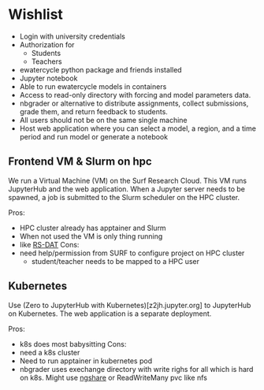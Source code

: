 
# Wishlist

- Login with university credentials
- Authorization for
    - Students
    - Teachers
- ewatercycle python package and friends installed
- Jupyter notebook
- Able to run ewatercycle models in containers
- Access to read-only directory with forcing and model parameters data. 
- nbgrader or alternative to distribute assignments, collect submissions, grade them, and return feedback to students. 
- All users should not be on the same single machine
- Host web application where you can select a model, a region, and a time period and run model or generate a notebook

## Frontend VM & Slurm on hpc

We run a Virtual Machine (VM) on the Surf Research Cloud.
This VM runs JupyterHub and the web application.
When a Jupyter server needs to be spawned, a job is submitted to the Slurm scheduler on the HPC cluster.

Pros:
- HPC cluster already has apptainer and Slurm
- When not used the VM is only thing running
- like [RS-DAT](https://github.com/RS-DAT)
Cons:
- need help/permission from SURF to configure project on HPC cluster
    - student/teacher needs to be mapped to a HPC user

## Kubernetes

Use (Zero to JupyterHub with Kubernetes)[z2jh.jupyter.org] to JupyterHub on Kubernetes. The web application is a separate deployment.

Pros:
- k8s does most babysitting
Cons:
- need a k8s cluster
- Need to run apptainer in kubernetes pod
- nbgrader uses exechange directory with write righs for all which is hard on k8s. Might use [ngshare](https://github.com/LibreTexts/ngshare) or ReadWriteMany pvc like nfs
